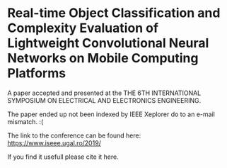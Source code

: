 # Real-time Object Classification and Complexity Evaluation of Lightweight Convolutional Neural Networks on Mobile Computing Platforms

A paper accepted and presented at the THE 6TH INTERNATIONAL SYMPOSIUM ON ELECTRICAL AND ELECTRONICS ENGINEERING. 

The paper ended up not been indexed by IEEE Xeplorer do to an e-mail mismatch. :(

The link to the conference can be found here: <a href="https://www.iseee.ugal.ro/2019/" target="_blank"> https://www.iseee.ugal.ro/2019/ </a>

If you find it usefull please cite it here.
